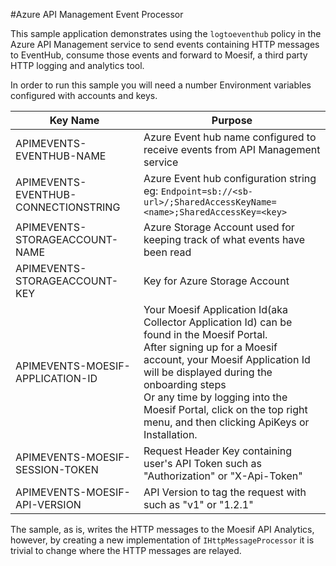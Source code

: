 #Azure API Management Event Processor

This sample application demonstrates using the `logtoeventhub` policy in the Azure API Management service to send events containing HTTP messages to EventHub, consume those events and forward to Moesif, a third party HTTP logging and analytics tool.

In order to run this sample you will need a number Environment variables configured with accounts and keys.

| Key Name | Purpose |
|----------|---------|
| APIMEVENTS-EVENTHUB-NAME  | Azure Event hub name configured to receive events from API Management service|
| APIMEVENTS-EVENTHUB-CONNECTIONSTRING | Azure Event hub configuration string eg: `Endpoint=sb://<sb-url>/;SharedAccessKeyName=<name>;SharedAccessKey=<key>` |
| APIMEVENTS-STORAGEACCOUNT-NAME | Azure Storage Account used for keeping track of what events have been read |
| APIMEVENTS-STORAGEACCOUNT-KEY | Key for Azure Storage Account|
| APIMEVENTS-MOESIF-APPLICATION-ID | Your Moesif Application Id(aka Collector Application Id) can be found in the Moesif Portal.<br> After signing up for a Moesif account, your Moesif Application Id will be displayed during the onboarding steps<br> Or any time by logging into the Moesif Portal, click on the top right menu, and then clicking ApiKeys or Installation. |  
| APIMEVENTS-MOESIF-SESSION-TOKEN | Request Header Key containing user's API Token such as "Authorization" or "X-Api-Token"|
| APIMEVENTS-MOESIF-API-VERSION | API Version to tag the request with such as "v1" or "1.2.1" |

The sample, as is, writes the HTTP messages to the Moesif API Analytics, however, by creating a new implementation of `IHttpMessageProcessor` it is trivial to change where the HTTP messages are relayed.
